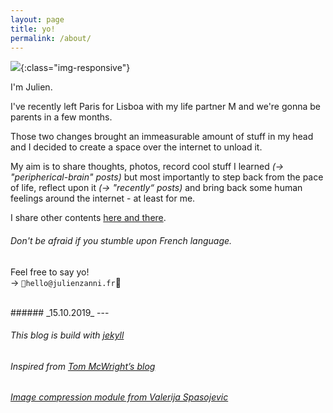 ```yaml
---
layout: page
title: yo! 
permalink: /about/
---
```


![](/assets/photos/auto_portrait.jpg){:class="img-responsive"}

I'm Julien.

I've recently left Paris for Lisboa with my life partner M and we're gonna be parents in a few months.

Those two changes brought an immeasurable amount of stuff in my head and I decided to create a space over the internet to unload it. 

My aim is to share thoughts, photos, record cool stuff I learned _(→ "peripherical-brain" posts)_ but most importantly to step back from the pace of life, reflect upon it _(→ "recently“ posts)_ and bring back some human feelings around the internet - at least for me.

I share other contents [here and there](https://twitter.com/julienzanni). 
###### _Don't be afraid if you stumble upon French language._

Feel free to say yo!  
→ `hello@julienzanni.fr`


<br>
###### _15.10.2019_
---

<br>

<h6 class="post-meta" id="this-blog-is-build-with-jekyll"><em>This blog is build with <a href="https://jekyllrb.com/">jekyll</a></em></h6>
<h6 class="post-meta" id="inspired-from-tom-mcwrights-blog"><em>Inspired from <a href="https://macwright.org/">Tom McWright’s blog</a></em></h6>
<h6 class="post-meta" id="image-compression-module-from-valerija-spasojevic"><em><a href="https://github.com/valerijaspasojevic/jekyll-compress-images">Image compression module from Valerija Spasojevic</a></em></h6>